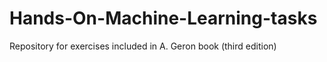 # Hands-On-Machine-Learning-tasks
Repository for exercises included in A. Geron book (third edition)
